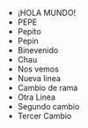 * ¡HOLA MUNDO!
* PEPE
* Pepito
* Pepin
* Binevenido
* Chau
* Nos vemos 
* Nueva linea
* Cambio de rama
* Otra Linea
* Segundo cambio
* Tercer Cambio
